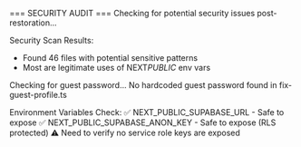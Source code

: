 === SECURITY AUDIT ===
Checking for potential security issues post-restoration...

Security Scan Results:

- Found 46 files with potential sensitive patterns
- Most are legitimate uses of NEXT*PUBLIC* env vars

Checking for guest password...
No hardcoded guest password found in fix-guest-profile.ts

Environment Variables Check:
✅ NEXT_PUBLIC_SUPABASE_URL - Safe to expose
✅ NEXT_PUBLIC_SUPABASE_ANON_KEY - Safe to expose (RLS protected)
⚠️ Need to verify no service role keys are exposed

